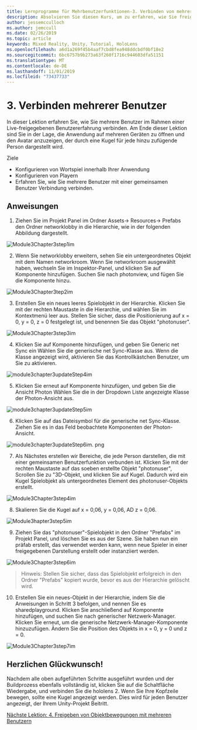 ```yaml
---
title: Lernprogramme für Mehrbenutzerfunktionen-3. Verbinden von mehreren Benutzern
description: Absolvieren Sie diesen Kurs, um zu erfahren, wie Sie freigegebene Umgebungen mit mehreren Benutzern in einer hololens 2-Anwendung implementieren.
author: jessemcculloch
ms.author: jemccull
ms.date: 02/26/2019
ms.topic: article
keywords: Mixed Reality, Unity, Tutorial, HoloLens
ms.openlocfilehash: a6d1a269f45b4aaf7cbd8fea948ddcbdf0bf18e2
ms.sourcegitcommit: 6bc6757b9b273a63f260f1716c944603dfa51151
ms.translationtype: MT
ms.contentlocale: de-DE
ms.lasthandoff: 11/01/2019
ms.locfileid: "73437733"
---
```

# <a name="3-connecting-multiple-users"></a>3. Verbinden mehrerer Benutzer

In dieser Lektion erfahren Sie, wie Sie mehrere Benutzer im Rahmen einer Live-freigegebenen Benutzererfahrung verbinden. Am Ende dieser Lektion sind Sie in der Lage, die Anwendung auf mehreren Geräten zu öffnen und den Avatar anzuzeigen, der durch eine Kugel für jede hinzu zufügende Person dargestellt wird. 

Ziele

- Konfigurieren von Wortspiel innerhalb Ihrer Anwendung
- Konfigurieren von Playern
- Erfahren Sie, wie Sie mehrere Benutzer mit einer gemeinsamen Benutzer Verbindung verbinden.

## <a name="instructions"></a>Anweisungen

1. Ziehen Sie im Projekt Panel im Ordner Assets-> Resources-> Prefabs den Ordner networklobby in die Hierarchie, wie in der folgenden Abbildung dargestellt.

![Module3Chapter3step1im](images/module3chapter3step1im.PNG)

2. Wenn Sie networklobby erweitern, sehen Sie ein untergeordnetes Objekt mit dem Namen networkroom. Wenn Sie networkroom ausgewählt haben, wechseln Sie im Inspektor-Panel, und klicken Sie auf Komponente hinzufügen. Suchen Sie nach photonview, und fügen Sie die Komponente hinzu.

![Module3Chapter3tep2im](images/module3chapter3step2im.PNG)

3. Erstellen Sie ein neues leeres Spielobjekt in der Hierarchie. Klicken Sie mit der rechten Maustaste in die Hierarchie, und wählen Sie im Kontextmenü leer aus. Stellen Sie sicher, dass die Positionierung auf x = 0, y = 0, z = 0 festgelegt ist, und benennen Sie das Objekt "photonuser".

![Module3Chapter3step3im](images/module3chapter3step3im.PNG)

4. Klicken Sie auf Komponente hinzufügen, und geben Sie Generic net Sync ein Wählen Sie die generische net Sync-Klasse aus. Wenn die Klasse angezeigt wird, aktivieren Sie das Kontrollkästchen Benutzer, um Sie zu aktivieren. 

![module3chapter3updateStep4im](images/module3chapter3updateStep4im.png)

5. Klicken Sie erneut auf Komponente hinzufügen, und geben Sie die Ansicht Photon Wählen Sie die in der Dropdown Liste angezeigte Klasse der Photon-Ansicht aus.

![module3chapter3updateStep5im](images/module3chapter3updateStep5im.png)

6. Klicken Sie auf das Dateisymbol für die generische net Sync-Klasse. Ziehen Sie es in das Feld beobachtete Komponenten der Photon-Ansicht. 

![module3chapter3updateStep6im. png](images/module3chapter3updateStep6im.png) 

7. Als Nächstes erstellen wir Bereiche, die jede Person darstellen, die mit einer gemeinsamen Benutzerfunktion verbunden ist. Klicken Sie mit der rechten Maustaste auf das soeben erstellte Objekt "photonuser", Scrollen Sie zu "3D-Objekt, und klicken Sie auf Kugel. Dadurch wird ein Kugel Spielobjekt als untergeordnetes Element des photonuser-Objekts erstellt.

![Module3Chapter3step4im](images/module3chapter3step4im.PNG)

8. Skalieren Sie die Kugel auf x = 0,06, y = 0,06, AD z = 0,06.

![Module3hapter3step5im](images/module3chapter3step5im.PNG)

9. Ziehen Sie das "photonuser"-Spielobjekt in den Ordner "Prefabs" im Projekt Panel, und löschen Sie es aus der Szene. Sie haben nun ein präfab erstellt, das verwendet werden kann, wenn neue Spieler in einer freigegebenen Darstellung erstellt oder instanziiert werden.

![Module3Chapter3step6im](images/module3chapter3step6im.PNG)

> Hinweis: Stellen Sie sicher, dass das Spielobjekt erfolgreich in den Ordner "Prefabs" kopiert wurde, bevor es aus der Hierarchie gelöscht wird.

10. Erstellen Sie ein neues-Objekt in der Hierarchie, indem Sie die Anweisungen in Schritt 3 befolgen, und nennen Sie es sharedplayground. Klicken Sie anschließend auf Komponente hinzufügen, und suchen Sie nach generischer Netzwerk-Manager.  Klicken Sie erneut, um die generische Netzwerk-Manager-Komponente hinzuzufügen. Ändern Sie die Position des Objekts in x = 0, y = 0 und z = 0.

![Module3Chapter3step7im](images/module3chapter3step7im.PNG)


## <a name="congratulations"></a>Herzlichen Glückwunsch!

Nachdem alle oben aufgeführten Schritte ausgeführt wurden und der Buildprozess ebenfalls vollständig ist, klicken Sie auf die Schaltfläche Wiedergabe, und verbinden Sie die hololens 2. Wenn Sie Ihre Kopfzeile bewegen, sollte eine Kugel angezeigt werden. Dies wird für jeden Benutzer angezeigt, der Ihrem Unity-Projekt Beitritt.

[Nächste Lektion: 4. Freigeben von Objektbewegungen mit mehreren Benutzern](mrlearning-sharing(photon)-ch4.md)

